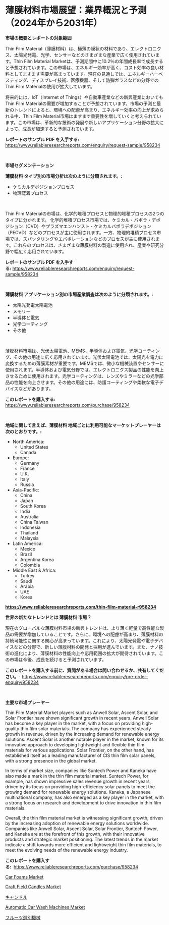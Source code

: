 <p><h1>薄膜材料市場展望：業界概況と予測（2024年から2031年）</h1></p><p><strong>市場の概要とレポートの対象範囲</strong></p>
<p><p>Thin Film Material（薄膜材料）は、極薄の膜状の材料であり、エレクトロニクス、太陽光発電、光学、センサーなどのさまざまな産業で広く使用されています。Thin Film Material Marketは、予測期間中に10.2％の年間成長率で成長すると予想されています。この市場は、エネルギー効率が高く、コスト効率の良い材料としてますます需要が高まっています。現在の見通しでは、エネルギーハーベスティング、ディスプレイ技術、医療機器、そして防弾ガラスなどの分野でのThin Film Materialの使用が拡大しています。</p><p>将来的には、IoT（Internet of Things）や自動車産業などの新興産業においてもThin Film Materialの需要が増加することが予想されています。市場の予測と最新のトレンドによると、環境への配慮が高まり、エネルギー効率の向上が求められる中、Thin Film Material市場はますます重要性を増していくと考えられています。この市場は、革新的な技術の発展や新しいアプリケーション分野の拡大によって、成長が加速すると予測されています。</p></p>
<p><strong>レポートのサンプル PDF を入手する:</strong> <a href="https://www.reliableresearchreports.com/enquiry/request-sample/958234">https://www.reliableresearchreports.com/enquiry/request-sample/958234</a></p>
<p>&nbsp;</p>
<p><strong>市場セグメンテーション</strong></p>
<p><strong>薄膜材料 タイプ別の市場分析は次のように分類されます。:</strong></p>
<p><ul><li>ケミカルデポジションプロセス</li><li>物理蒸着プロセス</li></ul></p>
<p>&nbsp;</p>
<p><p>Thin Film Materialの市場は、化学的堆積プロセスと物理的堆積プロセスの2つのタイプに分かれます。 化学的堆積プロセス市場では、ケミカル・バポラ・デポジション（CVD）やプラズマエンハンスト・ケミカルバポラデポジション（PECVD）などのプロセスが主に使用されます。一方、物理的堆積プロセス市場では、スパッタリングやエバポレーションなどのプロセスが主に使用されます。これらのプロセスは、さまざまな薄膜材料の製造に使用され、産業や研究分野で幅広く応用されています。</p></p>
<p><strong>レポートのサンプル PDF を入手する:</strong>&nbsp;<a href="https://www.reliableresearchreports.com/enquiry/request-sample/958234">https://www.reliableresearchreports.com/enquiry/request-sample/958234</a></p>
<p>&nbsp;</p>
<p><strong> 薄膜材料 アプリケーション別の市場産業調査は次のように分類されます。:</strong></p>
<p><ul><li>太陽光発電太陽電池</li><li>メモリー</li><li>半導体と電気</li><li>光学コーティング</li><li>その他</li></ul></p>
<p>&nbsp;</p>
<p><p>薄膜材料市場は、光伏太陽電池、MEMS、半導体および電気、光学コーティング、その他の用途に広く応用されています。光伏太陽電池では、太陽光を電力に変換するための薄膜素材が重要です。MEMSでは、微小な機械装置やセンサーに使用されます。半導体および電気分野では、エレクトロニクス製品の性能を向上させるために使用されます。光学コーティングは、レンズやミラーなどの光学部品の性能を向上させます。その他の用途には、防護コーティングや柔軟な電子デバイスなどがあります。</p></p>
<p><strong>このレポートを購入する:</strong>&nbsp; <a href="https://www.reliableresearchreports.com/purchase/958234">https://www.reliableresearchreports.com/purchase/958234</a></p>
<p>&nbsp;</p>
<p><strong>地域に関して言えば、薄膜材料 地域ごとに利用可能なマーケットプレーヤーは次のとおりです。:</strong></p>
<p><ul>
    <li>
        North America:
        <ul>
            <li>United States</li>
            <li>Canada</li>
        </ul>
    </li>
    <li>
        Europe:
        <ul>
            <li>Germany</li>
            <li>France</li>
            <li>U.K.</li>
            <li>Italy</li>
            <li>Russia</li>
        </ul>
    </li>
    <li>
        Asia-Pacific:
        <ul>
            <li>China</li>
            <li>Japan</li>
            <li>South Korea</li>
            <li>India</li>
            <li>Australia</li>
            <li>China Taiwan</li>
            <li>Indonesia</li>
            <li>Thailand</li>
            <li>Malaysia</li>
        </ul>
    </li>
    <li>
        Latin America:
        <ul>
            <li>Mexico</li>
            <li>Brazil</li>
            <li>Argentina Korea</li>
            <li>Colombia</li>
        </ul>
    </li>
    <li>
        Middle East & Africa:
        <ul>
            <li>Turkey</li>
            <li>Saudi</li>
            <li>Arabia</li>
            <li>UAE</li>
            <li>Korea</li>
        </ul>
    </li>
    </ul></p>
<p><strong><a href="https://www.reliableresearchreports.com/thin-film-material-r958234">https://www.reliableresearchreports.com/thin-film-material-r958234</a></strong>&nbsp;</p>
<p><strong>世界の新たなトレンドとは 薄膜材料 市場？</strong></p>
<p><p>現在のグローバルな薄膜材料市場の新興トレンドは、より薄く軽量で高性能な製品の需要が増加していることです。さらに、環境への配慮が高まり、薄膜材料の持続可能性に関する関心が高まっています。これにより、太陽光発電や電子デバイスなどの分野で、新しい薄膜材料の開発と採用が進んでいます。また、ナノ技術の進化により、薄膜材料の性能向上や応用範囲の拡大が期待されています。この市場は今後、成長を続けると予測されています。</p></p>
<p><strong>このレポートを購入する前に、質問がある場合は問い合わせるか、共有してください。</strong>- <a href="https://www.reliableresearchreports.com/enquiry/pre-order-enquiry/958234">https://www.reliableresearchreports.com/enquiry/pre-order-enquiry/958234</a></p>
<p>&nbsp;</p>
<p><strong>主要な市場プレーヤー</strong></p>
<p><p>Thin Film Material Market players such as Anwell Solar, Ascent Solar, and Solar Frontier have shown significant growth in recent years. Anwell Solar has become a key player in the market, with a focus on providing high-quality thin film solar materials. The company has experienced steady growth in revenue, driven by the increasing demand for renewable energy solutions. Ascent Solar is another notable player in the market, known for its innovative approach to developing lightweight and flexible thin film materials for various applications. Solar Frontier, on the other hand, has established itself as a leading manufacturer of CIS thin film solar panels, with a strong presence in the global market.</p><p>In terms of market size, companies like Suntech Power and Kaneka have also made a mark in the thin film material market. Suntech Power, for example, has shown impressive sales revenue growth in recent years, driven by its focus on providing high-efficiency solar panels to meet the growing demand for renewable energy solutions. Kaneka, a Japanese multinational company, has also emerged as a key player in the market, with a strong focus on research and development to drive innovation in thin film materials.</p><p>Overall, the thin film material market is witnessing significant growth, driven by the increasing adoption of renewable energy solutions worldwide. Companies like Anwell Solar, Ascent Solar, Solar Frontier, Suntech Power, and Kaneka are at the forefront of this growth, with their innovative products and strategic market positioning. The latest trends in the market indicate a shift towards more efficient and lightweight thin film materials, to meet the evolving needs of the renewable energy industry.</p></p>
<p><strong>このレポートを購入する:</strong>&nbsp;&nbsp;<a href="https://www.reliableresearchreports.com/purchase/958234">https://www.reliableresearchreports.com/purchase/958234</a></p>
<p><p><a href="https://www.linkedin.com/pulse/car-foams-market-provides-comprehensive-analysis-including-j7lgf?trackingId=ZJLKMjz%2B6BvxELXdPLiPZw%3D%3D">Car Foams Market</a></p><p><a href="https://www.linkedin.com/pulse/craft-field-candles-market-research-report-provides-thorough-lxlgf?trackingId=V%2F3p7QlmZNYsytw1KKbR7g%3D%3D">Craft Field Candles Market</a></p><p><a href="https://github.com/SarahFahey88/Market-Research-Report-List-1/blob/main/162614239549.md">キャンドル</a></p><p><a href="https://github.com/lataunyatinikmelvin59ilbd0dv/Market-Research-Report-List-2/blob/main/automatic-car-wash-machines-market.md">Automatic Car Wash Machines Market</a></p><p><a href="https://github.com/mathieurico66/Market-Research-Report-List-1/blob/main/186249129832.md">フルーツ選別機械</a></p></p>
